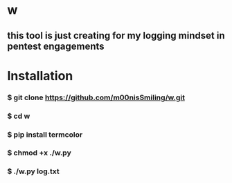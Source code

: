 # w
## this tool is just creating for my logging mindset in pentest engagements
# Installation
### $ git clone https://github.com/m00nisSmiling/w.git
### $ cd w
### $ pip install termcolor
### $ chmod +x ./w.py
### $ ./w.py log.txt
